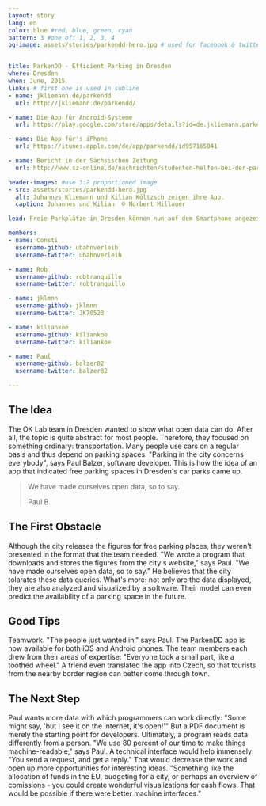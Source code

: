 ```yaml
---
layout: story
lang: en
color: blue #red, blue, green, cyan
pattern: 3 #one of: 1, 2, 3, 4
og-image: assets/stories/parkendd-hero.jpg # used for facebook & twitter card


title: ParkenDD - Efficient Parking in Dresden
where: Dresden
when: June, 2015
links: # first one is used in subline
- name: jkliemann.de/parkendd
  url: http://jkliemann.de/parkendd/

- name: Die App für Android-Systeme
  url: https://play.google.com/store/apps/details?id=de.jkliemann.parkendd

- name: Die App für's iPhone
  url: https://itunes.apple.com/de/app/parkendd/id957165041

- name: Bericht in der Sächsischen Zeitung
  url: http://www.sz-online.de/nachrichten/studenten-helfen-bei-der-parkplatzsuche-3128007.html

header-images: #use 3:2 proportioned image
- src: assets/stories/parkendd-hero.jpg
  alt: Johannes Kliemann und Kilian Költzsch zeigen ihre App.
  caption: Johannes und Kilian  © Norbert Millauer

lead: Freie Parkplätze in Dresden können nun auf dem Smartphone angezeigt werden. Das OK Lab Dresden wollte damit zeigen, wie man mit öffentlichen Daten den Alltag erleichtern kann. Ihre App kann inzwischen sogar Parkmöglichkeiten Monate im Voraus vorhersagen. Das Geheimnis? Teamwork!

members:
- name: Consti
  username-github: ubahnverleih
  username-twitter: ubahnverleih

- name: Rob
  username-github: robtranquillo
  username-twitter: robtranquillo

- name: jklmnn
  username-github: jklmnn
  username-twitter: JK70523

- name: kiliankoe
  username-github: kiliankoe
  username-twitter: kiliankoe

- name: Paul
  username-github: balzer82
  username-twitter: balzer82

---
```

## The Idea
The OK Lab team in Dresden wanted to show what open data can do. After all, the topic is quite abstract for most people. Therefore, they focused on something ordinary: transportation.
Many people use cars on a regular basis and thus depend on parking spaces. "Parking in the city concerns everybody", says Paul Balzer, software developer. This is how the idea of ​​an app that indicated free parking spaces in Dresden's car parks came up.

<blockquote>
  <p>We have made ourselves open data, so to say.</p>
  <footer>Paul B.</footer>
</blockquote>


## The First Obstacle
Although the city releases the figures for free parking places, they weren't presented in the format that the team needed. "We wrote a program that downloads and stores the figures from the city's website," says Paul. "We have made ourselves open data, so to say." He believes that the city tolarates these data queries. What's more: not only are the data displayed, they are also analyzed and visualized by a software. Their model can even predict the availability of a parking space in the future.

## Good Tips
Teamwork. "The people just wanted in," says Paul. The ParkenDD app is now available for both iOS and Android phones. The team members each drew from their areas of expertise: "Everyone took a small part, like a toothed wheel." A friend even translated the app into Czech, so that tourists from the nearby border region can better come through town.

## The Next Step
Paul wants more data with which programmers can work directly: "Some might say, 'but I see it on the internet, it's open!'" But a PDF document is merely the starting point for developers. Ultimately, a program reads data differently from a person. "We use 80 percent of our time to make things machine-readable," says Paul. A technical interface would help immensely: "You send a request, and get a reply." That would decrease the work and open up more opportunities for interesting ideas. "Something like the allocation of funds in the EU, budgeting for a city, or perhaps an overview of comissions - you could create wonderful visualizations for cash flows. That would be possible if there were better machine interfaces."
